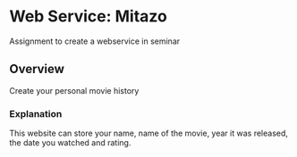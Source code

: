 # Web Service: Mitazo
Assignment to create a webservice in seminar
## Overview
Create your personal movie history

### Explanation
This website can store your name, name of the movie, year it was released, the date you watched and rating.


